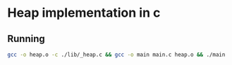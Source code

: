 # Heap implementation in c

## Running
```sh
gcc -o heap.o -c ./lib/_heap.c && gcc -o main main.c heap.o && ./main
```